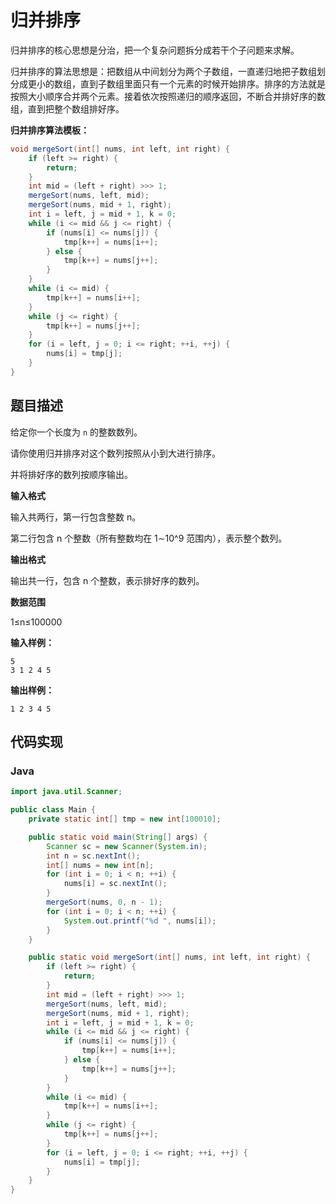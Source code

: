 # 归并排序

归并排序的核心思想是分治，把一个复杂问题拆分成若干个子问题来求解。

归并排序的算法思想是：把数组从中间划分为两个子数组，一直递归地把子数组划分成更小的数组，直到子数组里面只有一个元素的时候开始排序。排序的方法就是按照大小顺序合并两个元素。接着依次按照递归的顺序返回，不断合并排好序的数组，直到把整个数组排好序。

**归并排序算法模板：**

```java
void mergeSort(int[] nums, int left, int right) {
    if (left >= right) {
        return;
    }
    int mid = (left + right) >>> 1;
    mergeSort(nums, left, mid);
    mergeSort(nums, mid + 1, right);
    int i = left, j = mid + 1, k = 0;
    while (i <= mid && j <= right) {
        if (nums[i] <= nums[j]) {
            tmp[k++] = nums[i++];
        } else {
            tmp[k++] = nums[j++];
        }
    }
    while (i <= mid) {
        tmp[k++] = nums[i++];
    }
    while (j <= right) {
        tmp[k++] = nums[j++];
    }
    for (i = left, j = 0; i <= right; ++i, ++j) {
        nums[i] = tmp[j];
    }
}
```

## 题目描述

给定你一个长度为 `n` 的整数数列。

请你使用归并排序对这个数列按照从小到大进行排序。

并将排好序的数列按顺序输出。

**输入格式**

输入共两行，第一行包含整数 n。

第二行包含 n 个整数（所有整数均在 1∼10^9 范围内），表示整个数列。

**输出格式**

输出共一行，包含 n 个整数，表示排好序的数列。

**数据范围**

1≤n≤100000

**输入样例：**

```
5
3 1 2 4 5
```

**输出样例：**

```
1 2 3 4 5
```

## 代码实现

### **Java**

```java
import java.util.Scanner;

public class Main {
    private static int[] tmp = new int[100010];

    public static void main(String[] args) {
        Scanner sc = new Scanner(System.in);
        int n = sc.nextInt();
        int[] nums = new int[n];
        for (int i = 0; i < n; ++i) {
            nums[i] = sc.nextInt();
        }
        mergeSort(nums, 0, n - 1);
        for (int i = 0; i < n; ++i) {
            System.out.printf("%d ", nums[i]);
        }
    }

    public static void mergeSort(int[] nums, int left, int right) {
        if (left >= right) {
            return;
        }
        int mid = (left + right) >>> 1;
        mergeSort(nums, left, mid);
        mergeSort(nums, mid + 1, right);
        int i = left, j = mid + 1, k = 0;
        while (i <= mid && j <= right) {
            if (nums[i] <= nums[j]) {
                tmp[k++] = nums[i++];
            } else {
                tmp[k++] = nums[j++];
            }
        }
        while (i <= mid) {
            tmp[k++] = nums[i++];
        }
        while (j <= right) {
            tmp[k++] = nums[j++];
        }
        for (i = left, j = 0; i <= right; ++i, ++j) {
            nums[i] = tmp[j];
        }
    }
}
```
